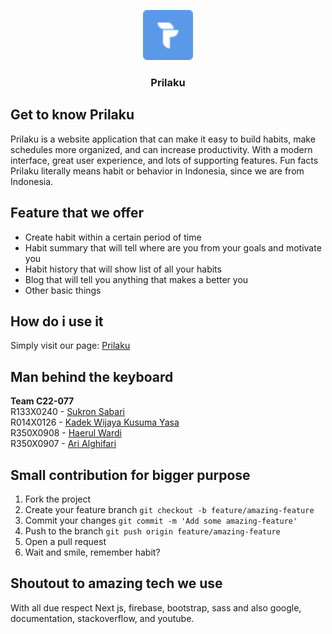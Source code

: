 <p align="center">
  <img src="./public/images/logo.png" alt="Logo" width="80" height="80">
  <h3 align="center">Prilaku</h3>
</p>

## Get to know Prilaku
Prilaku is a website application that can make it easy to build habits, make schedules more organized, and can increase productivity. With a modern interface, great user experience, and lots of supporting features. Fun facts Prilaku literally means habit or behavior in Indonesia, since we are from Indonesia.

## Feature that we offer
- Create habit within a certain period of time
- Habit summary that will tell where are you from your goals and motivate you
- Habit history that will show list of all your habits
- Blog that will tell you anything that makes a better you
- Other basic things

## How do i use it
Simply visit our page: [Prilaku](https://prilaku.vercel.app/)  

## Man behind the keyboard
**Team C22-077**  
R133X0240 - [Sukron Sabari](https://github.com/sukronsabari)  
R014X0126 - [Kadek Wijaya Kusuma Yasa](https://github.com/kusumayasa)  
R350X0908 - [Haerul Wardi](https://github.com/wardydev)  
R350X0907 - [Ari Alghifari](https://github.com/arialghifari)  

## Small contribution for bigger purpose
1. Fork the project
2. Create your feature branch `git checkout -b feature/amazing-feature`
3. Commit your changes `git commit -m 'Add some amazing-feature'`
4. Push to the branch `git push origin feature/amazing-feature`
5. Open a pull request
6. Wait and smile, remember habit?

## Shoutout to amazing tech we use
With all due respect Next js, firebase, bootstrap, sass and also google, documentation, stackoverflow, and youtube.
